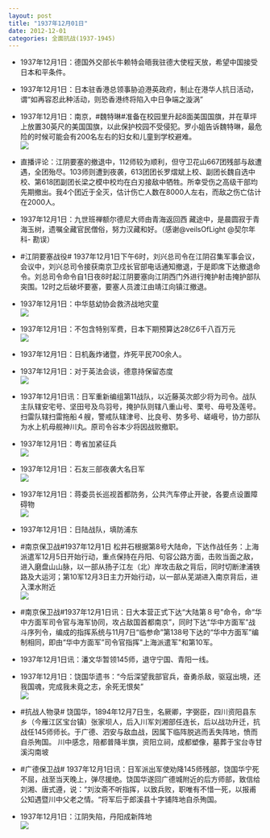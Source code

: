 ```yaml
---
layout: post
title: "1937年12月01日"
date: 2012-12-01
categories: 全面抗战(1937-1945)
---
```


<meta name="referrer" content="no-referrer" />

- 1937年12月1日：德国外交部长牛赖特会晤我驻德大使程天放，希望中国接受日本和平条件。 

- 1937年12月1日：日本驻香港总领事胁迫港英政府，制止在港华人抗日活动，谓“如再容忍此种活动，则恐香港终将陷入中日争端之漩涡” 

- 1937年12月1日：南京，#魏特琳#准备在校园里升起8面美国国旗，并在草坪上放置30英尺的美国国旗，以此保护校园不受侵犯。罗小姐告诉魏特琳，最危险的时候可能会有200名左右的妇女和儿童到学校避难。 <br/><img src="https://ww2.sinaimg.cn/large/aca367d8jw1dzeiwvuomhj.jpg" />

- 直播评论：江阴要塞的撤退中，112师较为顺利，但守卫花山667团残部与敌遭遇，全团殆尽。103师则遭到夜袭，613团团长罗熠斌上校、副团长魏自选中校、第618团副团长梁之模中校均在白刃接敌中牺牲。所幸受伤之高级干部均先期撤出。我4个团近于全灭，估计伤亡人数在8000人左右，而敌之伤亡估计在2000人。 

- 1937年12月1日：九世班禅额尔德尼大师由青海返回西 藏途中，是晨圆寂于青海玉树，遗嘱全藏官民僧俗，努力汉藏和好。（感谢@veilsOfLight @契尔年科- 勘误） 

- #江阴要塞战役# 1937年12月1日下午6时，刘兴总司令在江阴召集军事会议，会议中，刘兴总司令接获南京卫戍长官部电话通知撤退，于是即席下达撤退命令。刘总司令命令自1日夜8时起江阴要塞向江阴西门外进行掩护射击掩护部队突围。12时之后破坏要塞，要塞人员渡江由靖江向镇江撤退。 

- 1937年12月1日：中华慈幼协会救济战地灾童 <br/><img src="https://ww3.sinaimg.cn/large/aca367d8jw1dzecjtcy7mj.jpg" />

- 1937年12月1日：不包含特别军费，日本下期预算达28亿6千八百万元 <br/><img src="https://ww3.sinaimg.cn/large/aca367d8jw1dzeatexyt3j.jpg" />

- 1937年12月1日：日机轰炸诸暨，炸死平民700余人。 

- 1937年12月1日：对于英法会谈，德意持保留态度 <br/><img src="https://ww3.sinaimg.cn/large/aca367d8jw1dze5ma87e4j.jpg" />

- 1937年12月1日讯：日军重新编组第11战队，以近藤英次郎少将为司令。战队主队辖安宅号、坚田号及鸟羽号，掩护队则辖八重山号、栗号、毋号及莲号。扫雷队辖扫雷拖船４艘，警戒队辖津号、比良号、势多号、嵯峨号，协力部队为水上机母舰神川丸。原司令谷本少将因战败撤职。 

- 1937年12月1日：粤省加紧征兵 <br/><img src="https://ww2.sinaimg.cn/large/aca367d8jw1dze3vq833jj.jpg" />

- 1937年12月1日：石友三部夜袭大名日军 <br/><img src="https://ww2.sinaimg.cn/large/aca367d8jw1dze25c6dxkj.jpg" />

- 1937年12月1日：蒋委员长巡视首都防务，公共汽车停止开驶，各要点设置障碍物 <br/><img src="https://ww2.sinaimg.cn/large/aca367d8jw1dze0ew2pl4j.jpg" />

- 1937年12月1日：日陆战队，填防浦东 

- #南京保卫战#1937年12月1日 松井石根据第8号大陆命，下达作战任务：上海派遣军12月5日开始行动，重点保持在丹阳、句容公路方面，击败当面之敌，进入磨盘山山脉，以一部从扬子江左（北）岸攻击敌之背后，同时切断津浦铁路及大运河；第10军12月3日主力开始行动，以一部从芜湖进入南京背后，进入溧水附近 <br/><img src="https://ww1.sinaimg.cn/large/aca367d8jw1dzdxisq9goj.jpg" />

- #南京保卫战#1937年12月1日讯：日大本营正式下达“大陆第８号”命令，命“华中方面军司令官与海军协同，攻占敌国首都南京”，同时下达“华中方面军”战斗序列令，编成的指挥系统与11月7日“临参命”第138号下达的“华中方面军”编制相同，即由“华中方面军”司令官指挥"上海派遣军"和第10军。 

- 1937年12月1日讯：潘文华暂领145师，退守宁国、青阳一线。 

- 1937年12月1日：饶国华遗书：“今后深望我部官兵，奋勇杀敌，驱寇出境，还我国魂，完成我未竟之志，余死无恨矣” <br/><img src="https://ww1.sinaimg.cn/large/aca367d8jw1dzdv7hgy9fj.jpg" />

- #抗战人物录# 饶国华，1894年12月7日生，名厥卿，字弼臣，四川资阳县东乡（今雁江区宝台镇）张家坝人，后入川军刘湘部任连长，后以战功升迁，抗战任145师师长。于广德、泗安与敌血战，因属下临阵脱逃而丢失阵地，愤而自杀殉国。 川中感念，陪都普降半旗，资阳立祠，成都塑像，墓葬于宝台寺甘溪沟南坡 

- #广德保卫战# 1937年12月1日讯：日军派出军使劝降145师残部，饶国华宁死不屈，战至当天晚上，弹尽援绝。饶国华遂回广德城附近的后方师部，致信给刘湘、唐式遵，说：“刘汝斋不听指挥，以致兵败，职唯有不惜一死，以报甫公知遇暨川中父老之情。“将军后于郎溪县十字铺阵地自杀殉国。 

- 1937年12月1日：江阴失陷，丹阳成新阵地 <br/><img src="https://ww2.sinaimg.cn/large/aca367d8jw1dzdth2xdg2j.jpg" />

